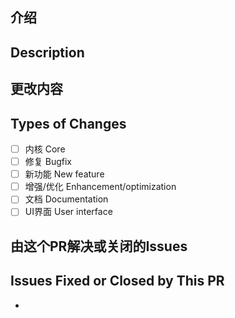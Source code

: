 <!--- 在上方的标题中提供你作更改的摘要. -->
<!--- Provide a general summary of your changes in the title above. -->

<!--- 这个模板是完全可选的,但对我们的工作有帮助 -->
<!--- 诸如此类的注释中包含的行将不会出现在最终文字里 -->
<!--- This template is entirely optional and can be removed, but is here to help both you and us. -->
<!--- Anything on lines wrapped in comments like these will not show up in the final text. -->

## 介绍
## Description

<!--- 在此详细的描述你的更改 -->
<!--- Describe your changes in detail here. -->

## 更改内容
## Types of Changes
<!--- 你的代码更改了哪部分的内容？在下方的方框里输入x-->
<!--- What types of changes does your code introduce? Put an `x` in all the boxes that apply. -->
- [ ] 内核 Core
- [ ] 修复 Bugfix
- [ ] 新功能 New feature
- [ ] 增强/优化 Enhancement/optimization
- [ ] 文档 Documentation
- [ ] UI界面 User interface

## 由这个PR解决或关闭的Issues
## Issues Fixed or Closed by This PR

* 

